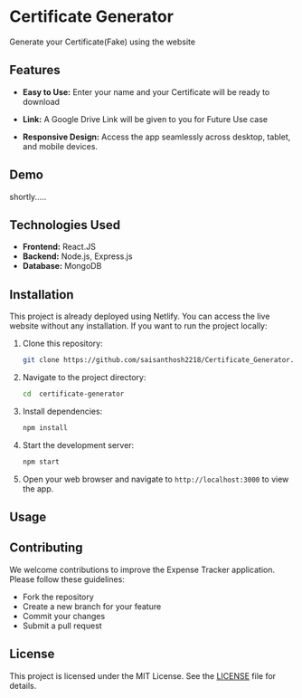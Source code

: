 # Certificate Generator

Generate your Certificate(Fake) using the website
## Features

- **Easy to Use:** Enter your name and your Certificate will be ready to download

- **Link:** A Google Drive Link will be given to you for Future Use case

- **Responsive Design:** Access the app seamlessly across desktop, tablet, and mobile devices.

## Demo

shortly.....

## Technologies Used

- **Frontend:** React.JS
- **Backend:** Node.js, Express.js
- **Database:** MongoDB


## Installation

This project is already deployed using Netlify. You can access the live website without any installation. If you want to run the project locally:

1. Clone this repository:

    ```bash
    git clone https://github.com/saisanthosh2218/Certificate_Generator.git
    ```

2. Navigate to the project directory:

    ```bash
    cd  certificate-generator
    ```

3. Install dependencies:

    ```bash
    npm install
    ```

4. Start the development server:

    ```bash
    npm start
    ```

5. Open your web browser and navigate to `http://localhost:3000` to view the app.

## Usage


## Contributing

We welcome contributions to improve the Expense Tracker application. Please follow these guidelines:

- Fork the repository
- Create a new branch for your feature
- Commit your changes
- Submit a pull request

## License

This project is licensed under the MIT License. See the [LICENSE](LICENSE) file for details.
